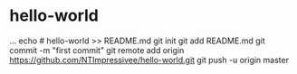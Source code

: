 # hello-world
...
echo # hello-world >> README.md
git init
git add README.md
git commit -m "first commit"
git remote add origin https://github.com/NTImpressivee/hello-world.git
git push -u origin master
